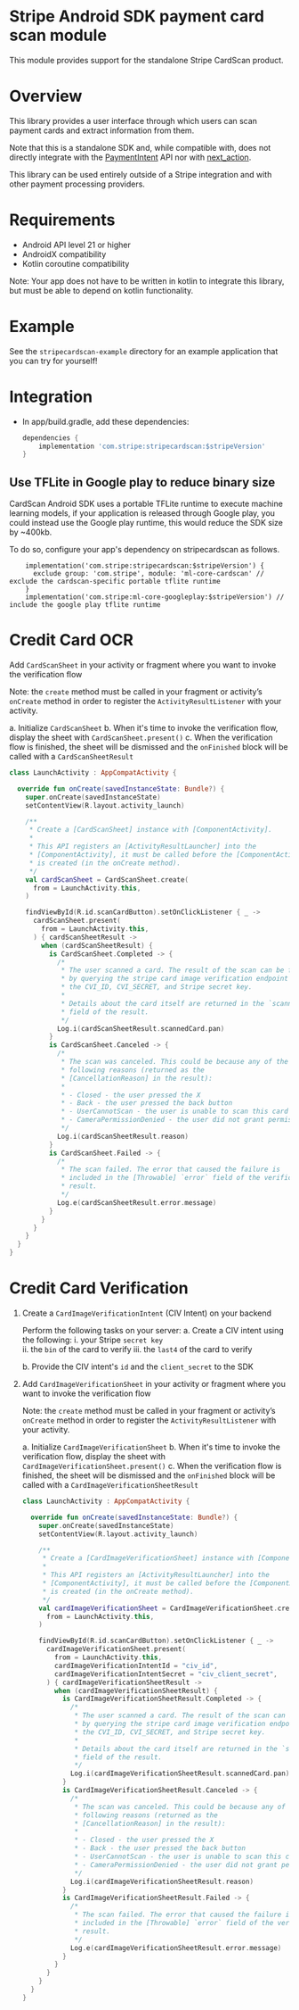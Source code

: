 # Stripe Android SDK payment card scan module
This module provides support for the standalone Stripe CardScan product.

# Overview
This library provides a user interface through which users can scan payment cards and extract information from them.

Note that this is a standalone SDK and, while compatible with, does not directly integrate with the [PaymentIntent](https://stripe.com/docs/api/payment_intents) API nor with [next_action](https://stripe.com/docs/api/errors#errors-payment_intent-next_action).

This library can be used entirely outside of a Stripe integration and with other payment processing providers.

# Requirements
- Android API level 21 or higher
- AndroidX compatibility
- Kotlin coroutine compatibility

Note: Your app does not have to be written in kotlin to integrate this library, but must be able to depend on kotlin functionality.

# Example
See the `stripecardscan-example` directory for an example application that you can try for yourself!

# Integration
* In app/build.gradle, add these dependencies:
    ```gradle
    dependencies {
        implementation 'com.stripe:stripecardscan:$stripeVersion'
    }
    ```

## Use TFLite in Google play to reduce binary size

CardScan Android SDK uses a portable TFLite runtime to execute machine learning models, if your application is released through Google play, you could instead use the Google play runtime, this would reduce the SDK size by ~400kb.

To do so, configure your app's dependency on stripecardscan as follows.
```
    implementation('com.stripe:stripecardscan:$stripeVersion') {
      exclude group: 'com.stripe', module: 'ml-core-cardscan' // exclude the cardscan-specific portable tflite runtime
    }
    implementation('com.stripe:ml-core-googleplay:$stripeVersion') // include the google play tflite runtime
```

# Credit Card OCR

Add `CardScanSheet` in your activity or fragment where you want to invoke the verification flow

Note: the `create` method must be called in your fragment or activity’s `onCreate` method in order to register the `ActivityResultListener` with your activity.

a. Initialize `CardScanSheet`
b. When it's time to invoke the verification flow, display the sheet with `CardScanSheet.present()`
c. When the verification flow is finished, the sheet will be dismissed and the `onFinished` block will be called with a `CardScanSheetResult`

```kotlin
class LaunchActivity : AppCompatActivity {

  override fun onCreate(savedInstanceState: Bundle?) {
    super.onCreate(savedInstanceState)
    setContentView(R.layout.activity_launch)

    /**
     * Create a [CardScanSheet] instance with [ComponentActivity].
     *
     * This API registers an [ActivityResultLauncher] into the
     * [ComponentActivity], it must be called before the [ComponentActivity]
     * is created (in the onCreate method).
     */
    val cardScanSheet = CardScanSheet.create(
      from = LaunchActivity.this,
    )

    findViewById(R.id.scanCardButton).setOnClickListener { _ ->
      cardScanSheet.present(
        from = LaunchActivity.this,
      ) { cardScanSheetResult ->
        when (cardScanSheetResult) {
          is CardScanSheet.Completed -> {
            /*
             * The user scanned a card. The result of the scan can be found
             * by querying the stripe card image verification endpoint with
             * the CVI_ID, CVI_SECRET, and Stripe secret key.
             * 
             * Details about the card itself are returned in the `scannedCard`
             * field of the result.
             */
            Log.i(cardScanSheetResult.scannedCard.pan)
          }
          is CardScanSheet.Canceled -> {
            /*
             * The scan was canceled. This could be because any of the
             * following reasons (returned as the
             * [CancellationReason] in the result):
             *
             * - Closed - the user pressed the X
             * - Back - the user pressed the back button
             * - UserCannotScan - the user is unable to scan this card
             * - CameraPermissionDenied - the user did not grant permissions
             */
            Log.i(cardScanSheetResult.reason)
          }
          is CardScanSheet.Failed -> {
            /*
             * The scan failed. The error that caused the failure is
             * included in the [Throwable] `error` field of the verification
             * result.
             */
            Log.e(cardScanSheetResult.error.message)
          }
        }
      }
    }
  }
}
```

# Credit Card Verification

1. Create a `CardImageVerificationIntent` (CIV Intent) on your backend

    Perform the following tasks on your server:
    a. Create a CIV intent using the following:
        i. your Stripe `secret key`  
        ii. the `bin`  of the card to verify
        iii. the `last4` of the card to verify 

    b. Provide the CIV intent's `id` and the `client_secret` to the SDK

2. Add `CardImageVerificationSheet` in your activity or fragment where you want to invoke the verification flow

    Note: the `create` method must be called in your fragment or activity’s `onCreate` method in order to register the `ActivityResultListener` with your activity.

    a. Initialize `CardImageVerificationSheet`
    b. When it's time to invoke the verification flow, display the sheet with `CardImageVerificationSheet.present()`
    c. When the verification flow is finished, the sheet will be dismissed and the `onFinished` block will be called with a `CardImageVerificationSheetResult`

    ```kotlin
    class LaunchActivity : AppCompatActivity {
    
      override fun onCreate(savedInstanceState: Bundle?) {
        super.onCreate(savedInstanceState)
        setContentView(R.layout.activity_launch)
    
        /**
         * Create a [CardImageVerificationSheet] instance with [ComponentActivity].
         *
         * This API registers an [ActivityResultLauncher] into the
         * [ComponentActivity], it must be called before the [ComponentActivity]
         * is created (in the onCreate method).
         */
        val cardImageVerificationSheet = CardImageVerificationSheet.create(
          from = LaunchActivity.this,
        )
    
        findViewById(R.id.scanCardButton).setOnClickListener { _ ->
          cardImageVerificationSheet.present(
            from = LaunchActivity.this,
            cardImageVerificationIntentId = "civ_id",
            cardImageVerificationIntentSecret = "civ_client_secret",
          ) { cardImageVerificationSheetResult ->
            when (cardImageVerificationSheetResult) {
              is CardImageVerificationSheetResult.Completed -> {
                /*
                 * The user scanned a card. The result of the scan can be found
                 * by querying the stripe card image verification endpoint with
                 * the CVI_ID, CVI_SECRET, and Stripe secret key.
                 * 
                 * Details about the card itself are returned in the `scannedCard`
                 * field of the result.
                 */
                Log.i(cardImageVerificationSheetResult.scannedCard.pan)
              }
              is CardImageVerificationSheetResult.Canceled -> {
                /*
                 * The scan was canceled. This could be because any of the
                 * following reasons (returned as the
                 * [CancellationReason] in the result):
                 *
                 * - Closed - the user pressed the X
                 * - Back - the user pressed the back button
                 * - UserCannotScan - the user is unable to scan this card
                 * - CameraPermissionDenied - the user did not grant permissions
                 */
                Log.i(cardImageVerificationSheetResult.reason)
              }
              is CardImageVerificationSheetResult.Failed -> {
                /*
                 * The scan failed. The error that caused the failure is
                 * included in the [Throwable] `error` field of the verification
                 * result.
                 */
                Log.e(cardImageVerificationSheetResult.error.message)
              }
            }
          }
        }
      }
    }
   ```
